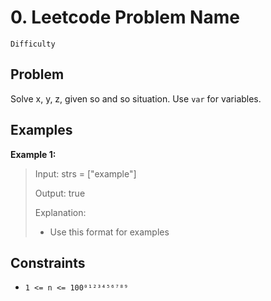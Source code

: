 # 0. Leetcode Problem Name

`Difficulty`

## Problem

Solve x, y, z, given so and so situation. Use `var` for variables.
 
## Examples

**Example 1:**

> Input: strs = ["example"]
> 
> Output: true
> 
> Explanation:
> 
> - Use this format for examples

## Constraints

- `1 <= n <= 100⁰¹²³⁴⁵⁶⁷⁸⁹`
